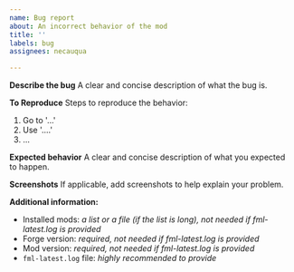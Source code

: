 ```yaml
---
name: Bug report
about: An incorrect behavior of the mod
title: ''
labels: bug
assignees: necauqua

---
```


**Describe the bug**
A clear and concise description of what the bug is.

**To Reproduce**
Steps to reproduce the behavior:
1. Go to '...'
2. Use '....'
3. ...

**Expected behavior**
A clear and concise description of what you expected to happen.

**Screenshots**
If applicable, add screenshots to help explain your problem.

**Additional information:**
- Installed mods: *a list or a file (if the list is long), not needed if fml-latest.log is provided*
- Forge version: *required, not needed if fml-latest.log is provided*
- Mod version: *required, not needed if fml-latest.log is provided*
- `fml-latest.log` file: *highly recommended to provide*
